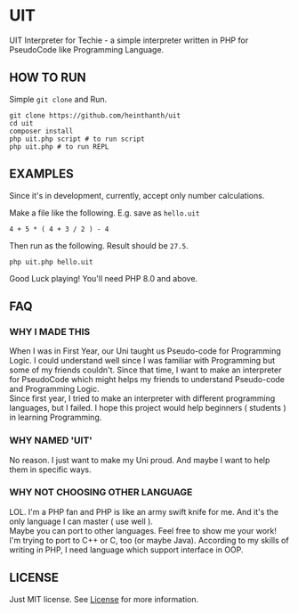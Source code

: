 # UIT

UIT Interpreter for Techie - a simple interpreter written in PHP for PseudoCode like Programming Language.

## HOW TO RUN

Simple `git clone` and Run.

```shell
git clone https://github.com/heinthanth/uit
cd uit
composer install
php uit.php script # to run script
php uit.php # to run REPL
```

## EXAMPLES

Since it's in development, currently, accept only number calculations.

Make a file like the following. E.g. save as `hello.uit`

```text
4 + 5 * ( 4 + 3 / 2 ) - 4 
```

Then run as the following. Result should be `27.5`.

```shell
php uit.php hello.uit
```

Good Luck playing! You'll need PHP 8.0 and above.

## FAQ

### WHY I MADE THIS

When I was in First Year, our Uni taught us Pseudo-code for Programming Logic. I could understand well since I was
familiar with Programming but some of my friends couldn't. Since that time, I want to make an interpreter for PseudoCode
which might helps my friends to understand Pseudo-code and Programming Logic.\
Since first year, I tried to make an interpreter with different programming languages, but I failed. I hope this project
would help beginners ( students ) in learning Programming.

### WHY NAMED 'UIT'

No reason. I just want to make my Uni proud. And maybe I want to help them in specific ways.

### WHY NOT CHOOSING OTHER LANGUAGE

LOL. I'm a PHP fan and PHP is like an army swift knife for me. And it's the only language I can master ( use well ).\
Maybe you can port to other languages. Feel free to show me your work! I'm trying to port to C++ or C, too (or maybe
Java). According to my skills of writing in PHP, I need language which support interface in OOP.

## LICENSE

Just MIT license. See [License](LICENSE) for more information.
